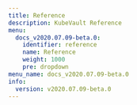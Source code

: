 ```yaml
---
title: Reference
description: KubeVault Reference
menu:
  docs_v2020.07.09-beta.0:
    identifier: reference
    name: Reference
    weight: 1000
    pre: dropdown
menu_name: docs_v2020.07.09-beta.0
info:
  version: v2020.07.09-beta.0
---
```


